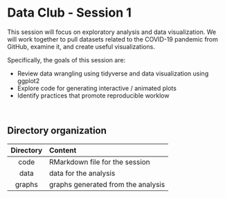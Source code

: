 # Data Club - Session 1

This session will focus on exploratory analysis and data visualization. We will work together to pull datasets related to the COVID-19 pandemic from GitHub, examine it, and create useful visualizations.


Specifically, the goals of this session are:

* Review data wrangling using tidyverse and data visualization using ggplot2
* Explore code for generating interactive / animated plots
* Identify practices that promote reproducible worklow 

<br/>


## Directory organization

|Directory| Content | 
|:-------:|:--------|
| code    | RMarkdown file for the session | 
| data    | data for the analysis |
| graphs  | graphs generated from the analysis |
